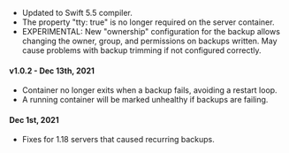 - Updated to Swift 5.5 compiler.
- The property "tty: true" is no longer required on the server container.
- EXPERIMENTAL: New "ownership" configuration for the backup allows changing the owner, group, and permissions on backups written. May cause problems with backup trimming if not configured correctly.

#### v1.0.2 - Dec 13th, 2021
- Container no longer exits when a backup fails, avoiding a restart loop.
- A running container will be marked unhealthy if backups are failing.

#### Dec 1st, 2021
- Fixes for 1.18 servers that caused recurring backups.
